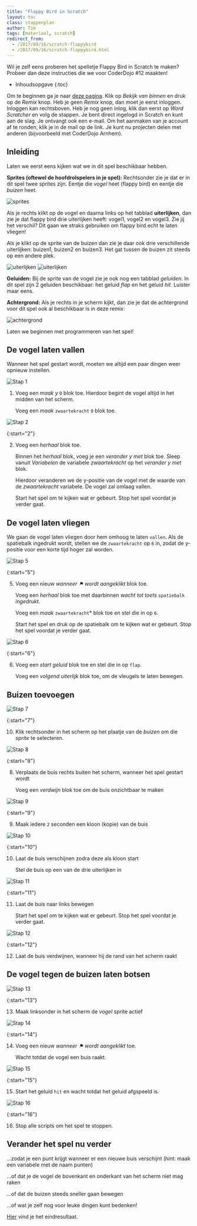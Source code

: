 ```yaml
---
title: "Flappy Bird in Scratch"
layout: toc
class: stappenplan
author: Tim
tags: [materiaal, scratch]
redirect_from:
  - /2017/09/16/scratch-flappybird
  - /2017/09/16/scratch-flappybird.html
---
```


Wil je zelf eens proberen het spelletje Flappy Bird in Scratch te maken? Probeer dan deze instructies die we voor CoderDojo #12 maakten!


- Inhoudsopgave
  {:toc}

Om te beginnen ga je naar [deze pagina](https://scratch.mit.edu/projects/173904279). Klik op _Bekijk van binnen_ en druk op de _Remix_ knop.
Heb je geen _Remix_ knop, dan moet je eerst inloggen. Inloggen kan rechtsboven. 
Heb je nog geen inlog, klik dan eerst op _Word Scratcher_ en volg de stappen. 
Je bent direct ingelogd in Scratch en kunt aan de slag. 
Je ontvangt ook een e-mail. Om het aanmaken van je account af te ronden, klik je in de mail op de link. 
Je kunt nu projecten delen met anderen (bijvoorbeeld met CoderDojo Arnhem).

## Inleiding

Laten we eerst eens kijken wat we in dit spel beschikbaar hebben. 

__Sprites (oftewel de hoofdrolspelers in je spel):__ 
Rechtsonder zie je dat er in dit spel twee sprites zijn. Eentje die _vogel_ heet (flappy bird) en eentje die _buizen_ heet.

![sprites](/static/img/flappybirdsprites.png)

Als je rechts klikt op de vogel en daarna links op het tabblad __uiterlijken__, dan zie je dat flappy bird drie uiterlijken heeft: vogel1, vogel2 en vogel3. 
Zie jij het verschil? Dit gaan we straks gebruiken om flappy bird echt te laten vliegen! 

Als je klikt op de sprite van de buizen dan zie je daar ook drie verschillende uiterlijken: buizen1, buizen2 en buizen3. 
Het gat tussen de buizen zit steeds op een andere plek.

![uiterlijken](/static/img/flappy3keer.png)
![uiterlijken](/static/img/buizen3keer.png)

__Geluiden:__
Bij de sprite van de vogel zie je ook nog een tabblad _geluiden_. 
In dit spel zijn 2 geluiden beschikbaar: het geluid _flap_ en het geluid _hit_. Luister maar eens.

__Achtergrond:__
Als je rechts in je scherm kijkt, dan zie je dat de achtergrond voor dit spel ook al beschikbaar is in deze remix: 

![achtergrond](/static/img/achtergrondflappy.png)

Laten we beginnen met programmeren van het spel!



## De vogel laten vallen

Wanneer het spel gestart wordt, moeten we altijd een paar dingen weer opnieuw instellen.

![Stap 1](/static/img/scratch-flappybird-1.svg)

1. Voeg een _maak y_ `0` blok toe. Hierdoor begint de vogel altijd in het midden van het scherm.

   Voeg een _maak_ `zwaartekracht` `0` blok toe.

![Stap 2](/static/img/scratch-flappybird-2.svg)

{:start="2"}

2. Voeg een _herhaal_ blok toe.

   Binnen het _herhaal_ blok, voeg je een _verander y met_ blok toe. Sleep vanuit _Variabelen_ de variabele _zwaartekracht_ op het _verander y met_ blok.

   Hierdoor veranderen we de y-positie van de vogel met de waarde van de _zwaartekracht_ variabele. De vogel zal omlaag vallen.

   Start het spel om te kijken wat er gebeurt. Stop het spel voordat je verder gaat.

## De vogel laten vliegen

We gaan de vogel laten vliegen door hem omhoog te laten `vallen`. Als de spatiebalk ingedrukt wordt, stellen we de `zwaartekracht` op `6` in, zodat de y-positie voor een korte tijd hoger zal worden.

![Stap 5](/static/img/scratch-flappybird-3.svg)

{:start="5"}

5. Voeg een nieuw _wanneer &#9873; wordt aangeklikt_ blok toe.

   Voeg een _herhaal_ blok toe met daarbinnen _wacht tot toets_ `spatiebalk` _ingedrukt_.

   Voeg een _maak_ `zwaartekracht`\* blok toe en stel die in op `6`.

   Start het spel en druk op de spatiebalk om te kijken wat er gebeurt. Stop het spel voordat je verder gaat.

![Stap 6](/static/img/scratch-flappybird-4.svg)

{:start="6"}

6. Voeg een _start geluid_ blok toe en stel die in op `flap`.

   Voeg een _volgend uiterlijk_ blok toe, om de vleugels te laten bewegen.

## Buizen toevoegen

![Stap 7](/static/img/scratch-flappybird-5.png)

{:start="7"}

10. Klik rechtsonder in het scherm op het plaatje van de _buizen_ om die _sprite_ te selecteren.

![Stap 8](/static/img/scratch-flappybird-6.svg)

{:start="8"}

8. Verplaats de buis rechts buiten het scherm, wanneer het spel gestart wordt

   Voeg een _verdwijn_ blok toe om de buis onzichtbaar te maken

![Stap 9](/static/img/scratch-flappybird-7.svg)

{:start="9"}

9. Maak iedere `2` seconden een kloon (kopie) van de buis

![Stap 10](/static/img/scratch-flappybird-8.svg)

{:start="10"}

10. Laat de buis verschijnen zodra deze als kloon start

    Stel de buis op een van de drie uiterlijken in

![Stap 11](/static/img/scratch-flappybird-9.svg)

{:start="11"}

11. Laat de buis naar links bewegen

    Start het spel om te kijken wat er gebeurt. Stop het spel voordat je verder gaat.

![Stap 12](/static/img/scratch-flappybird-10.svg)

{:start="12"}

12. Laat de buis verdwijnen, wanneer hij de rand van het scherm raakt

## De vogel tegen de buizen laten botsen

![Stap 13](/static/img/scratch-flappybird-11.png)

{:start="13"}

13. Maak linksonder in het scherm de _vogel_ sprite actief

![Stap 14](/static/img/scratch-flappybird-12.svg)

{:start="14"}

14. Voeg een nieuw _wanneer &#9873; wordt aangeklikt_ toe.

    Wacht totdat de vogel een buis raakt.

![Stap 15](/static/img/scratch-flappybird-13.svg)

{:start="15"}

15. Start het geluid `hit` en wacht totdat het geluid afgspeeld is.

![Stap 16](/static/img/scratch-flappybird-14.svg)

{:start="16"}

16. Stop alle scripts om het spel te stoppen.

## Verander het spel nu verder

...zodat je een punt krijgt wanneer er een nieuwe buis verschijnt (hint: maak een variabele met de naam punten)

...of dat je de vogel de bovenkant en onderkant van het scherm niet mag raken

...of dat de buizen steeds sneller gaan bewegen

...of wat je zelf nog voor leuke dingen kunt bedenken!

[Hier](https://scratch.mit.edu/projects/173907357/#editor) vind je het eindresultaat.
